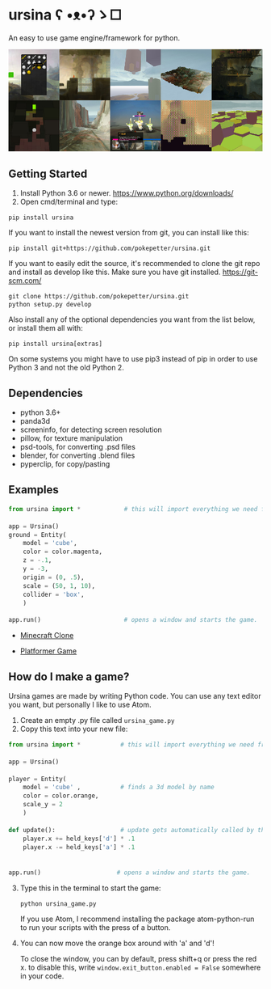 # ursina    ʕ •ᴥ•ʔゝ□
An easy to use game engine/framework for python.

![Banner](/docs/made_with_ursina.jpg)


## Getting Started
1) Install Python 3.6 or newer. https://www.python.org/downloads/
2) Open cmd/terminal and type:

```
pip install ursina
```


If you want to install the newest version from git, you can install like this:

```
pip install git+https://github.com/pokepetter/ursina.git
```


If you want to easily edit the source, it's recommended to clone the git
repo and install as develop like this. Make sure you have git installed. https://git-scm.com/

```
git clone https://github.com/pokepetter/ursina.git
python setup.py develop
```


Also install any of the optional dependencies you want from the list below,
or install them all with:

```
pip install ursina[extras]
```


On some systems you might have to use pip3 instead of pip in order to use Python 3 and not the old Python 2.


## Dependencies
  * python 3.6+
  * panda3d
  * screeninfo, for detecting screen resolution
  * pillow, for texture manipulation
  * psd-tools, for converting .psd files
  * blender, for converting .blend files
  * pyperclip, for copy/pasting


## Examples
``` python
from ursina import *            # this will import everything we need from ursina with just one line.

app = Ursina()
ground = Entity(
    model = 'cube',
    color = color.magenta,
    z = -.1,
    y = -3,
    origin = (0, .5),
    scale = (50, 1, 10),
    collider = 'box',
    )

app.run()                       # opens a window and starts the game.
```


* [Minecraft Clone](/samples/minecraft_clone.py)

* [Platformer Game](/samples/platformer.py)


## How do I make a game?
Ursina games are made by writing Python code. You can use any text editor you want, but personally I like to use Atom.
1) Create an empty .py file called `ursina_game.py`
2) Copy this text into your new file:
``` python
from ursina import *           # this will import everything we need from ursina with just one line.

app = Ursina()

player = Entity(
    model = 'cube' ,           # finds a 3d model by name
    color = color.orange,
    scale_y = 2
    )

def update():                  # update gets automatically called by the engine.
    player.x += held_keys['d'] * .1
    player.x -= held_keys['a'] * .1


app.run()                     # opens a window and starts the game.
```

3) Type this in the terminal to start the game:

       python ursina_game.py
   If you use Atom, I recommend installing the package atom-python-run to run your scripts with the press of a button.

4) You can now move the orange box around with 'a' and 'd'!

   To close the window, you can by default, press shift+q or press the red x. to disable this, write `window.exit_button.enabled = False` somewhere in your code.

